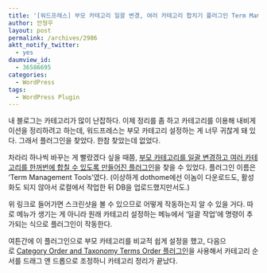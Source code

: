 ```yaml
---
title: '[워드프레스] 부모 카테고리 일괄 변경, 여러 카테고리 합치기 플러그인 Term Management Tools'
author: 안형우
layout: post
permalink: /archives/2986
aktt_notify_twitter:
  - yes
daumview_id:
  - 36586695
categories:
  - WordPress
tags:
  - WordPress Plugin
---
```

내 블로그는 카테고리가 많이 난잡하다. 이제 정리를 좀 하고 카테고리를 이용해 내비게이션을 정리하려고 하는데, 워드프레스는 부모 카테고리 설정하는 게 너무 귀찮게 돼 있다. 그래서 플러그인을 찾았다. 한참 찾았는데 없었다.

차라리 하나씩 바꾸는 게 빨랐겠다 싶을 때쯤, [부모 카테고리를 일괄 변경하고 여러 카테고리를 한꺼번에 합칠 수 있도록 만들어진 플러그인][1]을 찾을 수 있었다. 플러그인 이름은 &#8216;Term Management Tools&#8217;였다. (이상하게 dothome에선 이놈이 다운로드도, 활성화도 되지 않아서 로컬에서 작업한 뒤 DB을 업로드했지만서도.)

위 링크로 들어가면 스크린샷을 볼 수 있으므로 어떻게 작동하는지 알 수 있을 거다. 따로 메뉴가 생기는 게 아니라 원래 카테고리 설정하는 메뉴에서 &#8216;일괄 작업&#8217;에 명령이 추가되는 식으로 플러그인이 작동한다.

여튼간에 이 플러그인으로 부모 카테고리를 비교적 쉽게 설정을 했고, 다음으로 [Category Order and Taxonomy Terms Order 플러그인][2]을 사용해서 카테고리 순서를 드래그 앤 드롭으로 조정하니 카테고리 정리가 끝났다.

 [1]: http://wordpress.org/extend/plugins/term-management-tools/screenshots/ "Term Management Tools"
 [2]: http://wordpress.org/extend/plugins/taxonomy-terms-order/
